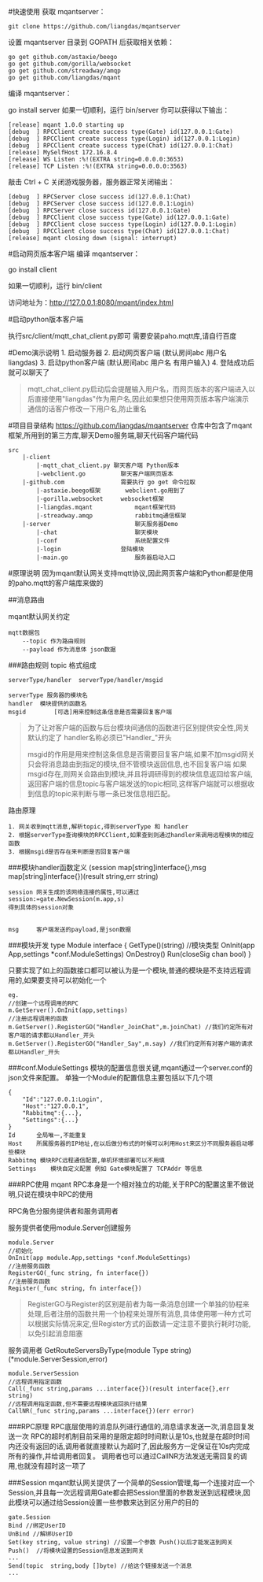 #快速使用
获取 mqantserver：

	git clone https://github.com/liangdas/mqantserver

设置 mqantserver 目录到 GOPATH 后获取相关依赖：

	go get github.com/astaxie/beego
	go get github.com/gorilla/websocket
	go get github.com/streadway/amqp
	go get github.com/liangdas/mqant

编译 mqantserver：

go install server
如果一切顺利，运行 bin/server 你可以获得以下输出：

	[release] mqant 1.0.0 starting up
	[debug  ] RPCClient create success type(Gate) id(127.0.0.1:Gate)
	[debug  ] RPCClient create success type(Login) id(127.0.0.1:Login)
	[debug  ] RPCClient create success type(Chat) id(127.0.0.1:Chat)
	[release] MySelfHost 172.16.8.4
	[release] WS Listen :%!(EXTRA string=0.0.0.0:3653)
	[release] TCP Listen :%!(EXTRA string=0.0.0.0:3563)

敲击 Ctrl + C 关闭游戏服务器，服务器正常关闭输出：

	[debug  ] RPCServer close success id(127.0.0.1:Chat)
	[debug  ] RPCServer close success id(127.0.0.1:Login)
	[debug  ] RPCServer close success id(127.0.0.1:Gate)
	[debug  ] RPCClient close success type(Gate) id(127.0.0.1:Gate)
	[debug  ] RPCClient close success type(Login) id(127.0.0.1:Login)
	[debug  ] RPCClient close success type(Chat) id(127.0.0.1:Chat)
	[release] mqant closing down (signal: interrupt)

#启动网页版本客户端
编译 mqantserver：

go install client

如果一切顺利，运行 bin/client

访问地址为：http://127.0.0.1:8080/mqant/index.html


#启动python版本客户端

执行src/client/mqtt_chat_client.py即可 需要安装paho.mqtt库,请自行百度

#Demo演示说明
	1. 启动服务器
	2. 启动网页客户端	(默认房间abc 用户名 liangdas)
	3. 启动python客户端 (默认房间abc 用户名 有用户输入)
	4. 登陆成功后就可以聊天了

>mqtt_chat_client.py启动后会提醒输入用户名，而网页版本的客户端进入以后直接使用"liangdas"作为用户名,因此如果想只使用网页版本客户端演示通信的话客户修改一下用户名,防止重名

#项目目录结构
https://github.com/liangdas/mqantserver 仓库中包含了mqant框架,所用到的第三方库,聊天Demo服务端,聊天代码客户端代码

	src
		|-client
			|-mqtt_chat_client.py 聊天客户端 Python版本
			|-webclient.go			聊天客户端网页版本
		|-github.com                需要执行 go get 命令拉取
			|-astaxie.beego框架 		webclient.go用到了
			|-gorilla.websocket		websocket框架
			|-liangdas.mqant			mqant框架代码
			|-streadway.amqp			rabbitmq通信框架
		|-server						聊天服务器Demo
			|-chat						聊天模块
			|-conf						系统配置文件
			|-login					登陆模块
			|-main.go					服务器启动入口




#原理说明
因为mqant默认网关支持mqtt协议,因此网页客户端和Python都是使用的paho.mqtt的客户端库来做的

##消息路由

mqant默认网关约定

	mqtt数据包
		--topic	作为路由规则
		--payload 作为消息体	json数据
###路由规则
topic 格式组成

	serverType/handler  serverType/handler/msgid

	serverType 服务器的模块名
	handler	 模块提供的函数名
	msgid		 [可选]用来控制这条信息是否需要回复客户端
> 为了让对客户端的函数与后台模块间通信的函数进行区别提供安全性,网关默认约定了 handler名称必须已"Handler_"开头
>
> msgid的作用是用来控制这条信息是否需要回复客户端,如果不加msgid网关只会将消息路由到指定的模块,但不管模块返回信息,也不回复客户端
> 如果msgid存在,则网关会路由到模块,并且将调研得到的模块信息返回给客户端,返回客户端的信息topic与客户端发送的topic相同,这样客户端就可以根据收到信息的topic来判断与哪一条已发信息相匹配。

路由原理

	1. 网关收到mqtt消息,解析topic,得到serverType 和 handler
	2. 根据serverType查询模块的RPCClient,如果查到则通过handler来调用远程模块的相应函数
	3. 根据msgid是否存在来判断是否回复客户端

###模块handler函数定义
	(session map[string]interface{},msg map[string]interface{})(result string,err string)

	session 网关生成的该网络连接的属性,可以通过
	session:=gate.NewSession(m.app,s)
	得到具体的session对象


	msg		客户端发送的payload,是json数据

###模块开发
	type Module interface {
		GetType()(string)	//模块类型
		OnInit(app App,settings *conf.ModuleSettings)
		OnDestroy()
		Run(closeSig chan bool)
	}

只要实现了如上的函数接口都可以被认为是一个模块,普通的模块是不支持远程调用的,如果要支持可以初始化一个

	eg.
	//创建一个远程调用的RPC
	m.GetServer().OnInit(app,settings)
	//注册远程调用的函数
	m.GetServer().RegisterGO("Handler_JoinChat",m.joinChat) //我们约定所有对客户端的请求都以Handler_开头
	m.GetServer().RegisterGO("Handler_Say",m.say) //我们约定所有对客户端的请求都以Handler_开头

###conf.ModuleSettings
模块的配置信息很关键,mqant通过一个server.conf的json文件来配置。
单独一个Module的配置信息主要包括以下几个项

	{
		"Id":"127.0.0.1:Login",
		"Host":"127.0.0.1",
		"Rabbitmq":{...},
		"Settings":{...}
	}
	Id 		全局唯一,不能重复
	Host 	所属服务器的IP地址,在以后做分布式的时候可以利用Host来区分不同服务器启动哪些模块
	Rabbitmq 模块RPC远程通信配置,单机环境部署可以不用填
	Settings	模块自定义配置 例如 Gate模块配置了 TCPAddr 等信息


###RPC使用
mqant RPC本身是一个相对独立的功能,关于RPC的配置这里不做说明,只说在模块中RPC的使用

RPC角色分服务提供者和服务调用者

服务提供者使用module.Server创建服务

	module.Server
	//初始化
	OnInit(app module.App,settings *conf.ModuleSettings)
	//注册服务函数
	RegisterGO(_func string, fn interface{})
	//注册服务函数
	Register(_func string, fn interface{})

> RegisterGO与Register的区别是前者为每一条消息创建一个单独的协程来处理,后者注册的函数共用一个协程来处理所有消息,具体使用哪一种方式可以根据实际情况来定,但Register方式的函数请一定注意不要执行耗时功能,以免引起消息阻塞

服务调用者
	GetRouteServersByType(module Type string)(*module.ServerSession,error)

	module.ServerSession
	//远程调用指定函数
	Call(_func string,params ...interface{})(result interface{},err string)
	//远程调用指定函数,但不需要远程模块返回执行结果
	CallNR(_func string,params ...interface{})(err error)

###RPC原理
	RPC底层使用的消息队列进行通信的,消息请求发送一次,消息回复发送一次
	RPC的超时机制目前采用的是限定超时时间默认是10s,也就是在超时时间内还没有返回的话,调用者就直接默认为超时了,因此服务方一定保证在10s内完成所有的操作,并给调用者回复。
	调用者也可以通过CallNR方法发送无需回复的调用,也就没有超时这一项了

###Session
mqant默认网关提供了一个简单的Session管理,每一个连接对应一个Session,并且每一次远程调用Gate都会把Session里面的参数发送到远程模块,因此模块可以通过给Session设置一些参数来达到区分用户的目的

	gate.Session
	Bind //绑定UserID
	UnBind //解绑UserID
	Set(key string, value string) //设置一个参数 Push()以后才能发送到网关
	Push()	//将模块设置的Session信息发送到网关
	...
	Send(topic  string,body []byte) //给这个链接发送一个消息
	...



